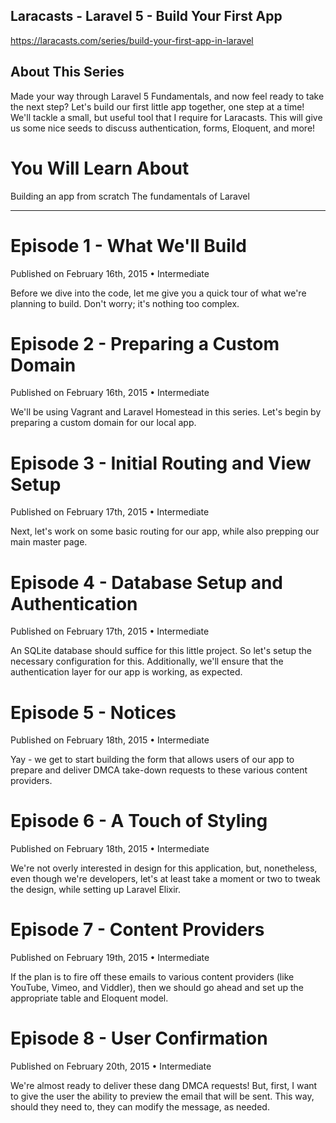 ## Laracasts - Laravel 5 - Build Your First App
https://laracasts.com/series/build-your-first-app-in-laravel

## About This Series

Made your way through Laravel 5 Fundamentals, and now feel ready to take the next step? Let's build our first little app together, one step at a time! We'll tackle a small, but useful tool that I require for Laracasts. This will give us some nice seeds to discuss authentication, forms, Eloquent, and more!

# You Will Learn About

Building an app from scratch
The fundamentals of Laravel

----------------------------------

# Episode 1 - What We'll Build 
Published on February 16th, 2015 • Intermediate

Before we dive into the code, let me give you a quick tour of what we're planning to build. Don't worry; it's nothing too complex.

# Episode 2 - Preparing a Custom Domain  
Published on February 16th, 2015 • Intermediate

We'll be using Vagrant and Laravel Homestead in this series. Let's begin by preparing a custom domain for our local app.

# Episode 3 - Initial Routing and View Setup  
Published on February 17th, 2015 • Intermediate

Next, let's work on some basic routing for our app, while also prepping our main master page.

# Episode 4 - Database Setup and Authentication  
Published on February 17th, 2015 • Intermediate

An SQLite database should suffice for this little project. So let's setup the necessary configuration for this. Additionally, we'll ensure that the authentication layer for our app is working, as expected.

# Episode 5 - Notices  
Published on February 18th, 2015 • Intermediate

Yay - we get to start building the form that allows users of our app to prepare and deliver DMCA take-down requests to these various content providers.

# Episode 6 - A Touch of Styling  
Published on February 18th, 2015 • Intermediate

We're not overly interested in design for this application, but, nonetheless, even though we're developers, let's at least take a moment or two to tweak the design, while setting up Laravel Elixir.

# Episode 7 - Content Providers  
Published on February 19th, 2015 • Intermediate

If the plan is to fire off these emails to various content providers (like YouTube, Vimeo, and Viddler), then we should go ahead and set up the appropriate table and Eloquent model.

# Episode 8 - User Confirmation  
Published on February 20th, 2015 • Intermediate

We're almost ready to deliver these dang DMCA requests! But, first, I want to give the user the ability to preview the email that will be sent. This way, should they need to, they can modify the message, as needed.